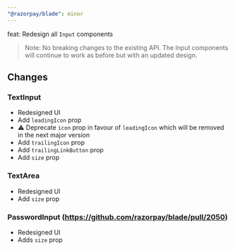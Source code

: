 ```yaml
---
"@razorpay/blade": minor
---
```


feat: Redesign all `Input` components 

> Note: No breaking changes to the existing API. The Input components will continue to work as before but with an updated design.

## Changes
### TextInput
- Redesigned UI
- Add `leadingIcon` prop
- ⚠️ Deprecate `icon` prop in favour of `leadingIcon` which will be removed in the next major version
- Add `trailingIcon` prop
- Add `trailingLinkButton` prop
- Add `size` prop

### TextArea
- Redesigned UI
- Add `size` prop

### PasswordInput (https://github.com/razorpay/blade/pull/2050)
- Redesigned UI
- Adds `size` prop
